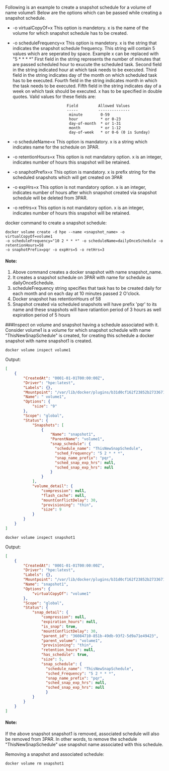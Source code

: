 Following is an example to create a snapshot schedule for a volume of name volume1:
Below are the options which can be passed while creating a snapshot schedule.

- -o virtualCopyOf=x          This option is mandetory. x is the name of the volume for which snapshot schedule has to be created.
- -o scheduleFrequency=x      This option is mandetory. x is the string that indicates the snapshot schedule frequency.
                            This string will contain 5 values which are seperated by space. Example x can be replaced with "5 * * * *"
                            First field in the string represents the number of minutes that are passed scheduled hour to exucute the 
                            scheduled task. Second field in the string indicated hour at which task needs to be executed. Third field in
                            the string indicates day of the month on which scheduled task has to be executed. Fourth field in the string
                            indicates month in which the task needs to be executed. Fifth field in the string indicates day of a week on
                            which task should be executed. x has to be specified in double quotes. Valid values for these fields are:
                            
                              Field         Allowed Values
                              -----         --------------
                               minute        0-59
                               hour          * or 0-23
                               day-of-month  * or 1-31
                               month         * or 1-12
                               day-of-week   * or 0-6 (0 is Sunday)

- -o scheduleName=x           This option is mandatory. x is a string which indicates name for the schedule on 3PAR.
- -o retentionHours=x         This option is not mandatory option. x is an integer, indicates number of hours this snapshot will be retained.
- -o snaphotPrefix=x          This option is mandatory. x is prefix string for the scheduled snapshots which will get created on 3PAR
- -o expHrs=x                 This option is not mandatory option. x is an integer, indicates number of hours after which snapshot created
                              via snapshot schedule will be deleted from 3PAR.
- -o retHrs=x                 This option is not mandatory option. x is an integer, indicates number of hours this snapshot will be retained.

docker command to create a snapshot schedule:
```
docker volume create -d hpe --name <snapshot_name> -o virtualCopyOf=volume1 
-o scheduleFrequency="10 2 * * *" -o scheduleName=dailyOnceSchedule -o retentionHours=58 
-o snaphotPrefix=pqr -o expHrs=5 -o retHrs=3
```

#### Note:
1. Above command creates a docker snapshot with name snapshot_name.
2. It creates a snapshot schedule on 3PAR with name for schedule as dailyOnceSchedule. 
3. scheduleFrequency string specifies that task has to be created daily for each month and on each day at 10 minutes passed 2 O'clock.
4. Docker snapshot has retentionHours of 58
5. Snapshot created via scheduled snapshots will have prefix 'pqr' to its name and these snapshots will have ratiantion period of 3 hours
as well expiration period of 5 hours

###Inspect on volume and snapshot having a schedule associated with it.
Consider volume1 is a volume for which snapshot schedule with name "ThisNewSnapSchedule" is created, for creating this schedule
a docker snapshot with name snapshot1 is created.

```
docker volume inspect volume1
````
Output:
```json
[
    {
        "CreatedAt": "0001-01-01T00:00:00Z",
        "Driver": "hpe:latest",
        "Labels": {},
        "Mountpoint": "/var/lib/docker/plugins/b31d0cf162f23852b2733671de48a81aacf078ec6e529d936ae99f2aec0a57d6/rootfs ",
        "Name": " volume1",
        "Options": {
            "size": "9"
        },
        "Scope": "global",
        "Status": {
            "Snapshots": [
                {
                    "Name": "snapshot1",
                    "ParentName": "volume1",
                    "snap_schedule": {
                      "schedule_name": "ThisNewSnapSchedule",
                      "sched_Frequency": "5 2 * * *",
                      "snap_name_prefix": "pqr",
                      "sched_snap_exp_hrs": null,
                      "sched_snap_exp_hrs": null
                    }
                }
            ],
            "volume_detail": {
                "compression": null,
                "flash_cache": null,
                "mountConflictDelay": 30,
                "provisioning": "thin",
                "size": 9
            }
        }
    }
]
```
```
docker volume inspect snapshot1
````
Output:
``` json
[
    {
        "CreatedAt": "0001-01-01T00:00:00Z",
        "Driver": "hpe:latest",
        "Labels": {},
        "Mountpoint": "/var/lib/docker/plugins/b31d0cf162f23852b2733671de48a81aacf078ec6e529d936ae99f2aec0a57d6/rootfs",
        "Name": "snapshot1",
        "Options": {
            "virtualCopyOf": "volume1"
        },
        "Scope": "global",
        "Status": {
            "snap_detail": {
                "compression": null,
                "expiration_hours": null,
                "is_snap": true,
                "mountConflictDelay": 30,
                "parent_id": "36084710-851b-49db-93f2-5d9a71e49423",
                "parent_volume": "volume1",
                "provisioning": "thin",
                "retention_hours": null,
                "has_schedule": true,
                "size": 5,
                "snap_schedule": {
                  "schedule_name": "ThisNewSnapSchedule",
                  "sched_Frequency": "5 2 * * *",
                  "snap_name_prefix": "pqr",
                  "sched_snap_exp_hrs": null,
                  "sched_snap_exp_hrs": null
                  }
            }
        }
    }
]
```

#### Note:

If the above snapshot snapshot1 is removed, associated schedule will also be removed from 3PAR. In other words, to remove the schedule 
"ThisNewSnapSchedule" use snapshot name associated with this schedule.

Removing a snapshot and associated schedule:

```
docker volume rm snapshot1
```
